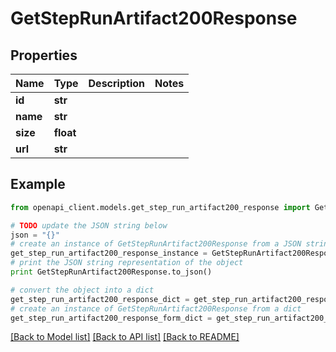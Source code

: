 # GetStepRunArtifact200Response


## Properties
Name | Type | Description | Notes
------------ | ------------- | ------------- | -------------
**id** | **str** |  | 
**name** | **str** |  | 
**size** | **float** |  | 
**url** | **str** |  | 

## Example

```python
from openapi_client.models.get_step_run_artifact200_response import GetStepRunArtifact200Response

# TODO update the JSON string below
json = "{}"
# create an instance of GetStepRunArtifact200Response from a JSON string
get_step_run_artifact200_response_instance = GetStepRunArtifact200Response.from_json(json)
# print the JSON string representation of the object
print GetStepRunArtifact200Response.to_json()

# convert the object into a dict
get_step_run_artifact200_response_dict = get_step_run_artifact200_response_instance.to_dict()
# create an instance of GetStepRunArtifact200Response from a dict
get_step_run_artifact200_response_form_dict = get_step_run_artifact200_response.from_dict(get_step_run_artifact200_response_dict)
```
[[Back to Model list]](../README.md#documentation-for-models) [[Back to API list]](../README.md#documentation-for-api-endpoints) [[Back to README]](../README.md)


